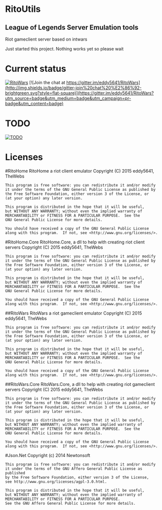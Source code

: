 RitoUtils
=========
## League of Legends Server Emulation tools

Riot gameclient server based on intwars

Just started this project. Nothing works yet so please wait

Current status
==============
[![RitoWars](https://img.shields.io/badge/Sandbox-InDev-lightgrey.svg?style=flat-square)](https://github.com/eddy5641/RitoWars)
[![Join the chat at https://gitter.im/eddy5641/RitoWars](http://img.shields.io/badge/gitter-join%20chat%20%E2%86%92-brightgreen.svg?style=flat-square)](https://gitter.im/eddy5641/RitoWars?utm_source=badge&utm_medium=badge&utm_campaign=pr-badge&utm_content=badge)

TODO
====
[![TODO](https://img.shields.io/badge/TODO-undef-red.svg?style=flat-square)](hhttps://github.com/eddy5641/RitoUtils/blob/master/TODO.md)

Licenses
========
#RitoHome
    RitoHome a riot client emulator
    Copyright (C) 2015  eddy5641, TheWebs

    This program is free software: you can redistribute it and/or modify
    it under the terms of the GNU General Public License as published by
    the Free Software Foundation, either version 3 of the License, or
    (at your option) any later version.

    This program is distributed in the hope that it will be useful,
    but WITHOUT ANY WARRANTY; without even the implied warranty of
    MERCHANTABILITY or FITNESS FOR A PARTICULAR PURPOSE.  See the
    GNU General Public License for more details.

    You should have received a copy of the GNU General Public License
    along with this program.  If not, see <http://www.gnu.org/licenses/>.
#RitoHome.Core
    RitoHome.Core, a dll to help with creating riot client servers
    Copyright (C) 2015  eddy5641, TheWebs

    This program is free software: you can redistribute it and/or modify
    it under the terms of the GNU General Public License as published by
    the Free Software Foundation, either version 3 of the License, or
    (at your option) any later version.

    This program is distributed in the hope that it will be useful,
    but WITHOUT ANY WARRANTY; without even the implied warranty of
    MERCHANTABILITY or FITNESS FOR A PARTICULAR PURPOSE.  See the
    GNU General Public License for more details.

    You should have received a copy of the GNU General Public License
    along with this program.  If not, see <http://www.gnu.org/licenses/>.
##RitoWars
    RitoWars a riot gameclient emulator
    Copyright (C) 2015  eddy5641, TheWebs

    This program is free software: you can redistribute it and/or modify
    it under the terms of the GNU General Public License as published by
    the Free Software Foundation, either version 3 of the License, or
    (at your option) any later version.

    This program is distributed in the hope that it will be useful,
    but WITHOUT ANY WARRANTY; without even the implied warranty of
    MERCHANTABILITY or FITNESS FOR A PARTICULAR PURPOSE.  See the
    GNU General Public License for more details.

    You should have received a copy of the GNU General Public License
    along with this program.  If not, see <http://www.gnu.org/licenses/>.
    
##RitoWars.Core
    RitoWars.Core, a dll to help with creating riot gameclient servers
    Copyright (C) 2015  eddy5641, TheWebs

    This program is free software: you can redistribute it and/or modify
    it under the terms of the GNU General Public License as published by
    the Free Software Foundation, either version 3 of the License, or
    (at your option) any later version.

    This program is distributed in the hope that it will be useful,
    but WITHOUT ANY WARRANTY; without even the implied warranty of
    MERCHANTABILITY or FITNESS FOR A PARTICULAR PURPOSE.  See the
    GNU General Public License for more details.

    You should have received a copy of the GNU General Public License
    along with this program.  If not, see <http://www.gnu.org/licenses/>.
#Json.Net
    Copyright (c) 2014 Newtonsoft
    
    This program is free software: you can redistribute it and/or modify
    it under the terms of the GNU Affero General Public License as published
    by the Free Software Foundation, either version 3 of the License, 
    see http://www.gnu.org/licenses/agpl-3.0.html.
    
    This program is distributed in the hope that it will be useful, 
    but WITHOUT ANY WARRANTY; without even the implied warranty of 
    MERCHANTABILITY or FITNESS FOR A PARTICULAR PURPOSE. 
    See the GNU Affero General Public License for more details.
